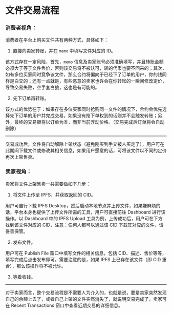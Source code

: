 # 文件交易流程

### 消费者视角：

消费者在平台上购买文件共有两种方式，具体如下：

1. 直接向卖家转账，并在 `memo` 中填写文件对应的 ID。

该方式存在一定风险，首先，`memo` 信息及卖家账号必须准确填写，并且转账金额必须大于等于文件售价，否则该交易将不被认可，转的代币也要不回来的；其次，如有多位买家同时竞争该文件，那么合约将偏向于已经下了订单的用户，你的钱同样是白交的；还有一点就是，有些恶意的卖家也许会在你转账的一瞬间修改定价，导致交易失败，空手套白狼，这也是有可能的。

2. 先下订单再转账。

该方式的优势在于：如果存在多位买家同时抢购同一文件的情况下，合约会优先选择先下订单的用户并完成交易，如果没有抢下单权到的话则并不会触发转账；另外，最终的交易额将以订单为准，而非当前浮动价格。（交易完成后订单将会自动删除）

***

交易成功后，文件将自动解除上架状态（避免刚买到手又被人买走了），用户可在此期间下载文件或修改其相关信息，如果用户愿意的话，可将该文件以不同的定价再次上架售卖。

### 卖家视角：

卖家将文件上架售卖一共需要做如下几步：

1. 将文件上传至 IPFS，并获取返回的 CID。

用户可自行下载 IPFS Desktop，然后启动本地节点并上传文件，如果嫌麻烦的话，平台本身也提供了上传文件所需的工具，用户可直接前往 Dashboard 进行该操作。以 Dashboard 中的 IPFS Upload 工具为例，上传成功后，用户可在下方找到该文件对应的 CID，注意：任何人都可以通过该 CID 下载其对应的文件，请妥善保管。

2. 发布文件。

用户可在 Publish File 窗口中填写文件的相关信息，包括 CID、描述、售价等等，填写完成后点击发布即可。需要注意的是，如果 IPFS 上已存在该文件（即 CID 重合），那么该操作将不被允许。

3. 等着收钱。

***

对于卖家而言，整个交易流程是不需要人为介入的，也就是说，要是卖家突然发现自己的余额上去了，或者自己上架的文件突然消失了，就说明交易完成了，卖家可在 Recent Transactions 窗口中查看近期交易的详细信息。
